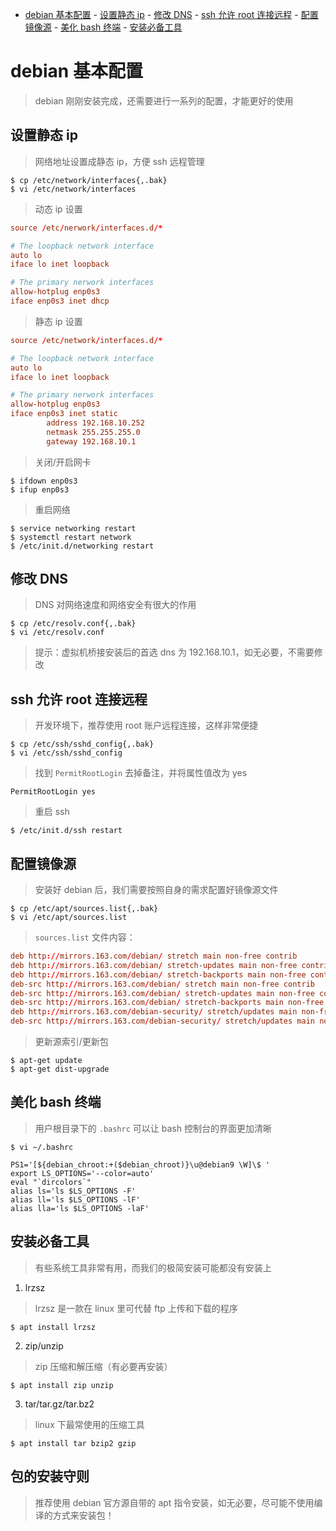 <!-- TOC START min:1 max:3 link:true asterisk:false update:true -->

- [debian 基本配置](#debian-基本配置) - [设置静态 ip](#设置静态-ip) - [修改 DNS](#修改-dns) - [ssh 允许 root 连接远程](#ssh-允许-root-连接远程) - [配置镜像源](#配置镜像源) - [美化 bash 终端](#美化bash终端) - [安装必备工具](#安装必备工具)
  <!-- TOC END -->

# debian 基本配置

> debian 刚刚安装完成，还需要进行一系列的配置，才能更好的使用

## 设置静态 ip

> 网络地址设置成静态 ip，方便 ssh 远程管理

```shell
$ cp /etc/network/interfaces{,.bak}
$ vi /etc/network/interfaces
```

> 动态 ip 设置

```conf
source /etc/nerwork/interfaces.d/*

# The loopback network interface
auto lo
iface lo inet loopback

# The primary nerwork interfaces
allow-hotplug enp0s3
iface enp0s3 inet dhcp
```

> 静态 ip 设置

```conf
source /etc/network/interfaces.d/*

# The loopback network interface
auto lo
iface lo inet loopback

# The primary nerwork interfaces
allow-hotplug enp0s3
iface enp0s3 inet static
        address 192.168.10.252
        netmask 255.255.255.0
        gateway 192.168.10.1
```

> 关闭/开启网卡

```shell
$ ifdown enp0s3
$ ifup enp0s3
```

> 重启网络

```shell
$ service networking restart
$ systemctl restart network
$ /etc/init.d/networking restart
```

## 修改 DNS

> DNS 对网络速度和网络安全有很大的作用

```shell
$ cp /etc/resolv.conf{,.bak}
$ vi /etc/resolv.conf
```

> 提示：虚拟机桥接安装后的首选 dns 为 192.168.10.1，如无必要，不需要修改

## ssh 允许 root 连接远程

> 开发环境下，推荐使用 root 账户远程连接，这样非常便捷

```shell
$ cp /etc/ssh/sshd_config{,.bak}
$ vi /etc/ssh/sshd_config
```

> 找到 `PermitRootLogin` 去掉备注，并将属性值改为 yes

```shell
PermitRootLogin yes
```

> 重启 ssh

```shell
$ /etc/init.d/ssh restart
```

## 配置镜像源

> 安装好 debian 后，我们需要按照自身的需求配置好镜像源文件

```shell
$ cp /etc/apt/sources.list{,.bak}
$ vi /etc/apt/sources.list
```

> `sources.list` 文件内容：

```conf
deb http://mirrors.163.com/debian/ stretch main non-free contrib
deb http://mirrors.163.com/debian/ stretch-updates main non-free contrib
deb http://mirrors.163.com/debian/ stretch-backports main non-free contrib
deb-src http://mirrors.163.com/debian/ stretch main non-free contrib
deb-src http://mirrors.163.com/debian/ stretch-updates main non-free contrib
deb-src http://mirrors.163.com/debian/ stretch-backports main non-free contrib
deb http://mirrors.163.com/debian-security/ stretch/updates main non-free contrib
deb-src http://mirrors.163.com/debian-security/ stretch/updates main non-free contrib
```

> 更新源索引/更新包

```shell
$ apt-get update
$ apt-get dist-upgrade
```

## 美化 bash 终端

> 用户根目录下的 `.bashrc` 可以让 bash 控制台的界面更加清晰

```shell
$ vi ~/.bashrc
```

```shell
PS1='[${debian_chroot:+($debian_chroot)}\u@debian9 \W]\$ '
export LS_OPTIONS='--color=auto'
eval "`dircolors`"
alias ls='ls $LS_OPTIONS -F'
alias ll='ls $LS_OPTIONS -lF'
alias lla='ls $LS_OPTIONS -laF'
```

## 安装必备工具

> 有些系统工具非常有用，而我们的极简安装可能都没有安装上

1. lrzsz

> lrzsz 是一款在 linux 里可代替 ftp 上传和下载的程序

```shell
$ apt install lrzsz
```

2. zip/unzip

> zip 压缩和解压缩（有必要再安装）

```shell
$ apt install zip unzip
```

3. tar/tar.gz/tar.bz2

> linux 下最常使用的压缩工具

```shell
$ apt install tar bzip2 gzip
```

## 包的安装守则

> 推荐使用 debian 官方源自带的 apt 指令安装，如无必要，尽可能不使用编译的方式来安装包！
